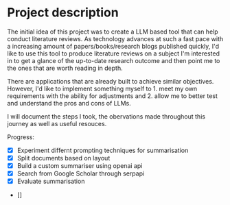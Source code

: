 # Project description

The initial idea of this project was to create a LLM based tool that can help conduct literature reviews. As technology advances at such a fast pace with a increasing amount of papers/books/research blogs published quickly, I'd like to use this tool to produce literature reviews on a subject I'm interested in to get a glance of the up-to-date research outcome and then point me to the ones that are worth reading in depth. 

There are applications that are already built to achieve similar objectives. However, I'd like to implement something myself to 1. meet my own requirements with the ability for adjustments and 2. allow me to better test and understand the pros and cons of LLMs.

I will document the steps I took, the obervations made throughout this journey as well as useful resouces. 

Progress:
- [x] Experiment differnt prompting techniques for summarisation
- [x] Split documents based on layout
- [x] Build a custom summariser using openai api
- [x] Search from Google Scholar through serpapi
- [x] Evaluate summarisation 
- [] 